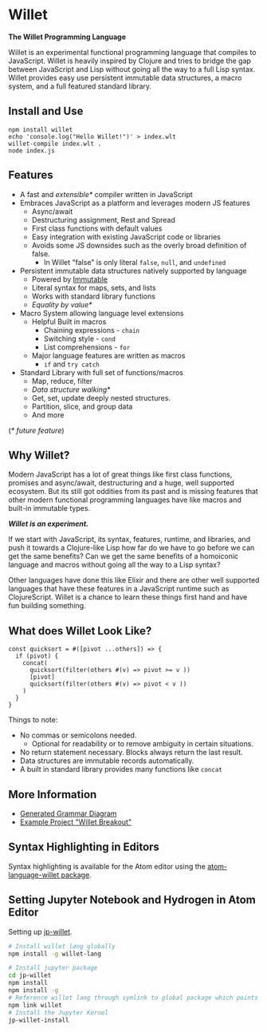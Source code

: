 # Willet

<b>The Willet Programming Language</b>

Willet is an experimental functional programming language that compiles to JavaScript. Willet is heavily inspired by Clojure and tries to bridge the gap between JavaScript and Lisp without going all the way to a full Lisp syntax. Willet provides easy use persistent immutable data structures, a macro system, and a full featured standard library.

## Install and Use

```
npm install willet
echo 'console.log("Hello Willet!")' > index.wlt
willet-compile index.wlt .
node index.js
```

## Features

* A fast and _extensible*_ compiler written in JavaScript
* Embraces JavaScript as a platform and leverages modern JS features
  * Async/await
  * Destructuring assignment, Rest and Spread
  * First class functions with default values
  * Easy integration with existing JavaScript code or libraries
  * Avoids some JS downsides such as the overly broad definition of false.
    * In Willet "false" is only literal `false`, `null`, and `undefined`
* Persistent immutable data structures natively supported by language
  * Powered by [Immutable](https://immutable-js.github.io/immutable-js/)
  * Literal syntax for maps, sets, and lists
  * Works with standard library functions
  * _Equality by value*_
* Macro System allowing language level extensions
  * Helpful Built in macros
    * Chaining expressions - `chain`
    * Switching style - `cond`
    * List comprehensions - `for`
  * Major language features are written as macros
    * `if` and `try catch`
* Standard Library with full set of functions/macros
  * Map, reduce, filter
  * _Data structure walking_*
  * Get, set, update deeply nested structures.  
  * Partition, slice, and group data
  * And more

(_* future feature_)

## Why Willet?

Modern JavaScript has a lot of great things like first class functions, promises and async/await, destructuring and a huge, well supported ecosystem. But its still got oddities from its past and is missing features that other modern functional programming languages have like macros and built-in immutable types.

_**Willet is an experiment.**_

If we start with JavaScript, its syntax, features, runtime, and libraries, and push it towards a Clojure-like Lisp how far do we have to go before we can get the same benefits? Can we get the same benefits of a homoiconic language and macros without going all the way to a Lisp syntax?

Other languages have done this like Elixir and there are other well supported languages that have these features in a JavaScript runtime such as ClojureScript. Willet is a chance to learn these things first hand and have fun building something.

## What does Willet Look Like?

```
const quicksort = #([pivot ...others]) => {
  if (pivot) {
    concat(
      quicksort(filter(others #(v) => pivot >= v ))
      [pivot]
      quicksort(filter(others #(v) => pivot < v ))
    )
  }
}
```

Things to note:

* No commas or semicolons needed.
  * Optional for readability or to remove ambiguity in certain situations.
* No return statement necessary. Blocks always return the last result.
* Data structures are immutable records automatically.
* A built in standard library provides many functions like `concat`

## More Information

* [Generated Grammar Diagram](https://jasongilman.github.io/willet-lang/grammar)
* [Example Project "Willet Breakout"](https://github.com/jasongilman/willet-breakout)

## Syntax Highlighting in Editors

Syntax highlighting is available for the Atom editor using the [atom-language-willet package](https://github.com/jasongilman/atom-language-willet).

## Setting Jupyter Notebook and Hydrogen in Atom Editor

Setting up [jp-willet](https://github.com/jasongilman/jp-willet).

```Bash
# Install willet lang globally
npm install -g willet-lang

# Install jupyter package
cd jp-willet
npm install
npm install -g
# Reference willet lang through symlink to global package which points to willet in this project
npm link willet
# Install the Jupyter Kernel
jp-willet-install
```
